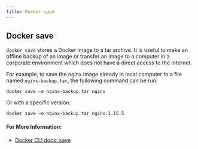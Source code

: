 ```yaml
---
title: Docker save
---
```


## Docker save

`docker save` stores a Docker image to a tar archive. It is useful to make an offline backup of an image or transfer an image to a computer in a corporate environment which does not have a direct access to the Internet.

For example, to save the nginx image already in local computer to a file named `nginx-backup.tar`, the following command can be run:

```
docker save -o nginx-backup.tar nginx
```

Or with a specific version:

```
docker save -o nginx-backup.tar nginx:1.15.5
```

#### For More Information:
- [Docker CLI docs: save](https://docs.docker.com/engine/reference/commandline/save/)
